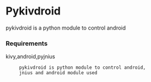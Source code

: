 # Pykivdroid
pykivdroid is a python module to control android

### Requirements
  kivy,android,pyjnius
  


```
     pykivdroid is python module to control android,
     jnius and android module used 


```
   
